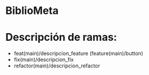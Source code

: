 # BiblioMeta

# Descripción de ramas:
 - feat(main)/descripcion_feature (feature(main)/button) 
 - fix(main)/descripcion_fix    
 - refactor(main)/descripcion_refactor
